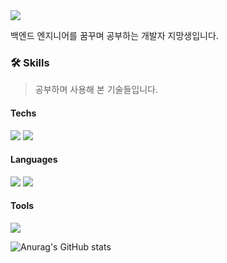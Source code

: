 <img src="https://img.shields.io/badge/Todo-Backend-3DDC84?color=blue"/> 

백엔드 엔지니어를 꿈꾸며 공부하는 개발자 지망생입니다.



### 🛠 Skills

> 공부하며 사용해 본 기술들입니다.

#### Techs 

<img src="https://img.shields.io/badge/Express-000000?&logo=express&logoColor=white"/> <img src="https://img.shields.io/badge/MySQL-4479A1?&logo=MySQL&logoColor=white"/>

#### Languages

<img src="https://img.shields.io/badge/Java-007396?&logo=java&logoColor=white"/> <img src="https://img.shields.io/badge/JavaScript-F7DF1E?&logo=javascript&logoColor=white"/>

#### Tools

<img src="https://img.shields.io/badge/Git-F05032?&logo=Git&logoColor=white"/> 

![Anurag's GitHub stats](https://github-readme-stats.vercel.app/api?username=simjaeik&show_icons=true&theme=tokyonight)



<!--
**simjaeik/simjaeik** is a ✨ _special_ ✨ repository because its `README.md` (this file) appears on your GitHub profile.

Here are some ideas to get you started:

- 🔭 I’m currently working on ...
- 🌱 I’m currently learning ...
- 👯 I’m looking to collaborate on ...
- 🤔 I’m looking for help with ...
- 💬 Ask me about ...
- 📫 How to reach me: ...
- 😄 Pronouns: ...
- ⚡ Fun fact: ...
-->
